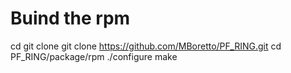 # Buind the rpm
cd
git clone git clone https://github.com/MBoretto/PF_RING.git
cd PF_RING/package/rpm
./configure
make
